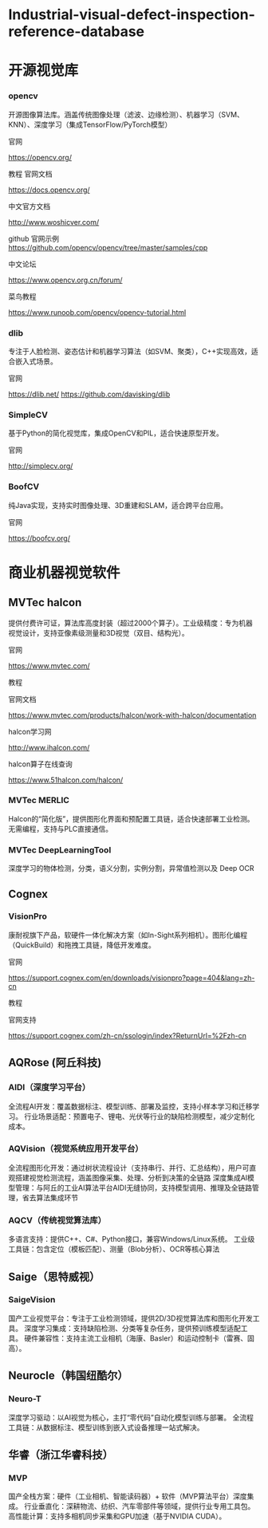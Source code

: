 # Industrial-visual-defect-inspection-reference-database

# 开源视觉库
### opencv
开源图像算法库。涵盖传统图像处理（滤波、边缘检测）、机器学习（SVM、KNN）、深度学习（集成TensorFlow/PyTorch模型）

官网

https://opencv.org/

教程
官网文档

https://docs.opencv.org/

中文官方文档

http://www.woshicver.com/

github 官网示例
https://github.com/opencv/opencv/tree/master/samples/cpp

中文论坛

https://www.opencv.org.cn/forum/

菜鸟教程

https://www.runoob.com/opencv/opencv-tutorial.html

### dlib
专注于人脸检测、姿态估计和机器学习算法（如SVM、聚类），C++实现高效，适合嵌入式场景。

官网

https://dlib.net/
https://github.com/davisking/dlib

### SimpleCV
基于Python的简化视觉库，集成OpenCV和PIL，适合快速原型开发。

官网

http://simplecv.org/

### BoofCV
纯Java实现，支持实时图像处理、3D重建和SLAM，适合跨平台应用。

官网

https://boofcv.org/


# 商业机器视觉软件


## MVTec halcon
提供付费许可证，算法库高度封装（超过2000个算子）。工业级精度：专为机器视觉设计，支持亚像素级测量和3D视觉（双目、结构光）。

官网

https://www.mvtec.com/

教程 

官网文档

https://www.mvtec.com/products/halcon/work-with-halcon/documentation

halcon学习网

http://www.ihalcon.com/

halcon算子在线查询

https://www.51halcon.com/halcon/


### MVTec MERLIC
Halcon的“简化版”，提供图形化界面和预配置工具链，适合快速部署工业检测。无需编程，支持与PLC直接通信。

### MVTec DeepLearningTool
深度学习的物体检测，分类，语义分割，实例分割，异常值检测以及 Deep OCR

## Cognex 
### VisionPro

康耐视旗下产品，软硬件一体化解决方案（如In-Sight系列相机）。图形化编程（QuickBuild）和拖拽工具链，降低开发难度。

官网

https://support.cognex.com/en/downloads/visionpro?page=404&lang=zh-cn

教程

官网支持

https://support.cognex.com/zh-cn/ssologin/index?ReturnUrl=%2Fzh-cn

## AQRose (阿丘科技)
### AIDI（深度学习平台）
全流程AI开发：覆盖数据标注、模型训练、部署及监控，支持小样本学习和迁移学习。
行业场景适配：预置电子、锂电、光伏等行业的缺陷检测模型，减少定制化成本。

### AQVision（视觉系统应用开发平台）
全流程图形化开发：通过树状流程设计（支持串行、并行、汇总结构），用户可直观搭建视觉检测流程，涵盖图像采集、处理、分析到决策的全链路
深度集成AI模型管理：与阿丘的工业AI算法平台AIDI无缝协同，支持模型调用、推理及全链路管理，省去算法集成环节

### AQCV（传统视觉算法库）
多语言支持：提供C++、C#、Python接口，兼容Windows/Linux系统。
工业级工具链：包含定位（模板匹配）、测量（Blob分析）、OCR等核心算法

## Saige（思特威视）
### SaigeVision
国产工业视觉平台：专注于工业检测领域，提供2D/3D视觉算法库和图形化开发工具。
深度学习集成：支持缺陷检测、分类等复杂任务，提供预训练模型适配工具。
硬件兼容性：支持主流工业相机（海康、Basler）和运动控制卡（雷赛、固高）。

## Neurocle（韩国纽酷尔）
### Neuro-T
深度学习驱动：以AI视觉为核心，主打“零代码”自动化模型训练与部署。
全流程工具链：从数据标注、模型训练到嵌入式设备推理一站式解决。

## 华睿（浙江华睿科技）
### MVP
国产全栈方案：硬件（工业相机、智能读码器）+ 软件（MVP算法平台）深度集成。
行业垂直化：深耕物流、纺织、汽车零部件等领域，提供行业专用工具包。
高性能计算：支持多相机同步采集和GPU加速（基于NVIDIA CUDA）。